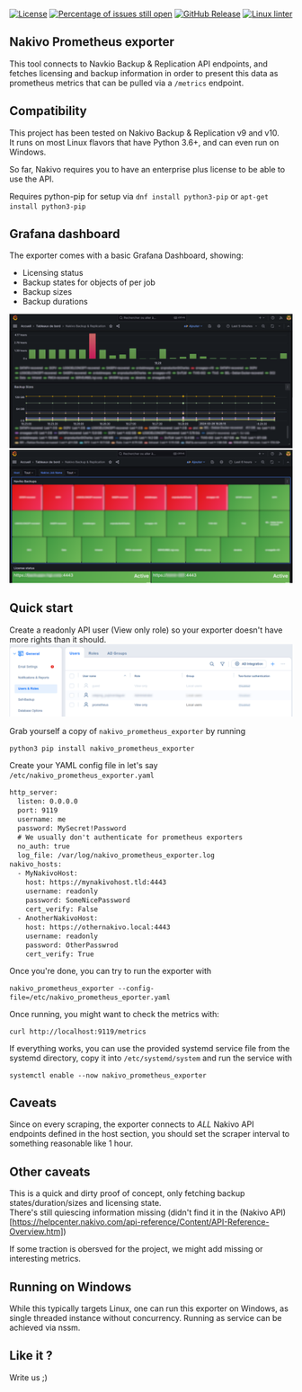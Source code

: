 [![License](https://img.shields.io/badge/license-GPLv3-blu.svg)](https://opensource.org/licenses/GPL-3.0)
[![Percentage of issues still open](http://isitmaintained.com/badge/open/netinvent/nakivo_prometheus_exporter.svg)](http://isitmaintained.com/project/netinvent/nakivo_prometheus_exporter "Percentage of issues still open")
[![GitHub Release](https://img.shields.io/github/release/netinvent/nakivo_prometheus_exporter.svg?label=Latest)](https://github.com/netinvent/nakivo_prometheus_exporter/releases/latest)
[![Linux linter](https://github.com/netinvent/nakivo_prometheus_exporter/actions/workflows/pylint-linux.yaml/badge.svg)](https://github.com/netinvent/nakivo_prometheus_exporter/actions/workflows/pylint-linux.yaml)

## Nakivo Prometheus exporter

This tool connects to Navkio Backup & Replication API endpoints, and fetches licensing and backup  information in order to present this data as prometheus metrics that can be pulled via a `/metrics` endpoint.

## Compatibility

This project has been tested on Nakivo Backup & Replication v9 and v10.  
It runs on most Linux flavors that have Python 3.6+, and can even run on Windows.

So far, Nakivo requires you to have an enterprise plus license to be able to use the API.

Requires python-pip for setup via `dnf install python3-pip` or `apt-get install python3-pip`

## Grafana dashboard

The exporter comes with a basic Grafana Dashboard, showing:
- Licensing status
- Backup states for objects of per job
- Backup sizes
- Backup durations

![image](examples/grafana_dashboard_v0.1b.png)
![image](examples/grafana_dashboard_v0.1.png)

## Quick start

Create a readonly API user (View only role) so your exporter doesn't have more rights than it should.
![image](examples/nakivo_readonly_user.png)


Grab yourself a copy of `nakivo_prometheus_exporter` by running
```
python3 pip install nakivo_prometheus_exporter
```

Create your YAML config file in let's say `/etc/nakivo_prometheus_exporter.yaml`
```
http_server:
  listen: 0.0.0.0
  port: 9119
  username: me
  password: MySecret!Password
  # We usually don't authenticate for prometheus exporters
  no_auth: true
  log_file: /var/log/nakivo_prometheus_exporter.log
nakivo_hosts:
  - MyNakivoHost:
    host: https://mynakivohost.tld:4443
    username: readonly
    password: SomeNicePassword
    cert_verify: False
  - AnotherNakivoHost:
    host: https://othernakivo.local:4443
    username: readonly
    password: OtherPasswrod
    cert_verify: True
```

Once you're done, you can try to run the exporter with
```
nakivo_prometheus_exporter --config-file=/etc/nakivo_prometheus_eporter.yaml
```
Once running, you might want to check the metrics with:
```
curl http://localhost:9119/metrics
```

If everything works, you can use the provided systemd service file from the systemd directory, copy it into `/etc/systemd/system` and run the service with
```
systemctl enable --now nakivo_prometheus_exporter
```

## Caveats

Since on every scraping, the exporter connects to *ALL* Nakivo API endpoints defined in the host section, you should set the scraper interval to something reasonable like 1 hour.

## Other caveats

This is a quick and dirty proof of concept, only fetching  backup states/duration/sizes and licensing state.  
There's still quiescing information missing (didn't find it in the (Nakivo API)[https://helpcenter.nakivo.com/api-reference/Content/API-Reference-Overview.htm])

If some traction is obersved for the project, we might add missing or interesting metrics.

## Running on Windows

While this typically targets Linux, one can run this exporter on Windows, as single threaded instance without concurrency.
Running as service can be achieved via nssm.

## Like it ?

Write us ;)
